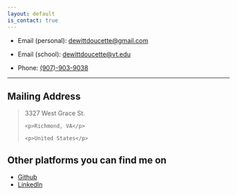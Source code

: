 ```yaml
---
layout: default
is_contact: true
---
```


* Email (personal): [dewittdoucette@gmail.com](mailto:dewittdoucette@gmail.com)
* Email (school): [dewittdoucette@vt.edu](mailto:dewittdoucette@vt.edu)

* Phone: [(907)-903-9038](tel:(907)-903-9038)

---

## Mailing Address

<blockquote>
    <p>3327 West Grace St.</p>

    <p>Richmond, VA</p>

    <p>United States</p>
</blockquote>

## Other platforms you can find me on
<ul>
    <li><a href="https://github.com/Red-Lattice">Github</a></li>
    <li><a href="https://www.linkedin.com/in/dewittdoucette/">LinkedIn</a></li>
</ul>
